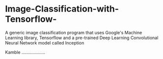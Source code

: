 # Image-Classification-with-Tensorflow-
A generic image classification program that uses Google's Machine Learning library, Tensorflow and a pre-trained Deep Learning Convolutional Neural Network model called Inception

Kamble ...................
